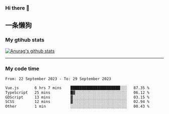 ### Hi there 👋

## 一条懒狗
<!--
**kiss-me-quickly/kiss-me-quickly** is a ✨ _special_ ✨ repository because its `README.md` (this file) appears on your GitHub profile.

Here are some ideas to get you started:

- 🔭 I’m currently working on ...
- 🌱 I’m currently learning ...
- 👯 I’m looking to collaborate on ...
- 🤔 I’m looking for help with ...
- 💬 Ask me about ...
- 📫 How to reach me: ...
- 😄 Pronouns: ...
- ⚡ Fun fact: ...
-->


### My gtihub stats

[![Anurag's github stats](https://github-readme-stats.vercel.app/api?username=kiss-me-quickly)](https://github.com/anuraghazra/github-readme-stats)

***

### My code time

<!--START_SECTION:waka-->

```txt
From: 22 September 2023 - To: 29 September 2023

Vue.js       6 hrs 7 mins    ██████████████████████░░░   87.35 %
TypeScript   25 mins         █▓░░░░░░░░░░░░░░░░░░░░░░░   06.12 %
GDScript     13 mins         ▓░░░░░░░░░░░░░░░░░░░░░░░░   03.15 %
SCSS         12 mins         ▓░░░░░░░░░░░░░░░░░░░░░░░░   02.94 %
Other        1 min           ░░░░░░░░░░░░░░░░░░░░░░░░░   00.43 %
```

<!--END_SECTION:waka-->
